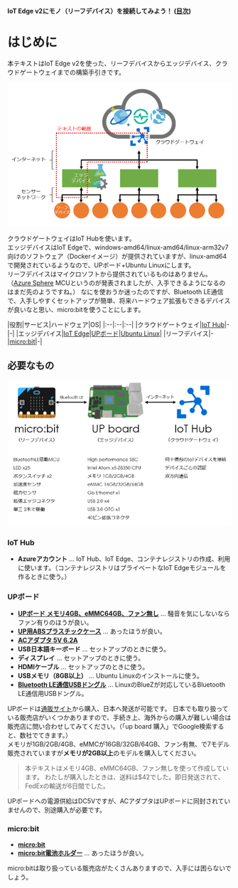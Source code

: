 #### IoT Edge v2にモノ（リーフデバイス）を接続してみよう！ ([目次](readme.md))

# はじめに

本テキストはIoT Edge v2を使った、リーフデバイスからエッジデバイス、クラウドゲートウェイまでの構築手引きです。

![17](img/17.png)

クラウドゲートウェイはIoT Hubを使います。  
エッジデバイスはIoT Edgeで、windows-amd64/linux-amd64/linux-arm32v7向けのソフトウェア（Dockerイメージ）が提供されていますが、linux-amd64で開発されているようなので、UPボード+Ubuntu Linuxにします。  
リーフデバイスはマイクロソフトから提供されているものはありません。（[Azure Sphere](https://azure.microsoft.com/ja-jp/services/sphere/) MCUというのが発表されましたが、入手できるようになるのはまだ先のようですね。）
なにを使おうか迷ったのですが、Bluetooth LE通信で、入手しやすくセットアップが簡単、将来ハードウェア拡張もできるデバイスが良いなと思い、micro:bitを使うことにします。

|役割|サービス|ハードウェア|OS|
|:--|:--|:--|
|クラウドゲートウェイ|[IoT Hub](https://azure.microsoft.com/ja-jp/services/iot-hub/)|-|-|
|エッジデバイス|[IoT Edge](https://azure.microsoft.com/ja-jp/services/iot-edge/)|[UPボード](http://www.up-board.org/up/)|[Ubuntu Linux](https://www.ubuntu.com/)|
|リーフデバイス|-|[micro:bit](http://microbit.org/ja/guide/)|-|

## 必要なもの

![18](img/18.png)

### IoT Hub

* **Azureアカウント** ... IoT Hub、IoT Edge、コンテナレジストリの作成、利用に使います。（コンテナレジストリはプライベートなIoT Edgeモジュールを作るときに使う。）

### UPボード

* **[UPボード メモリ4GB、eMMC64GB、ファン無し](https://up-shop.org/up-boards/44-up-board-4gb-ram-64-gb-emmc.html)** ... 騒音を気にしないならファン有りのほうが良い。
* **[UP用ABSプラスチックケース](https://up-shop.org/up-peripherals/9-case-abs-plastic.html)** ... あったほうが良い。
* **[ACアダプタ 5V 6.2A](http://akizukidenshi.com/catalog/g/gM-11105/)**
* **USB日本語キーボード** ... セットアップのときに使う。
* **ディスプレイ** ... セットアップのときに使う。
* **HDMIケーブル** ... セットアップのときに使う。
* **USBメモリ（8GB以上）** ... Ubuntu Linuxのインストールに使う。
* **[Bluetooth LE通信USBドングル](http://amzn.asia/fZs8rdI)** ... LinuxのBlueZが対応しているBluetooth LE通信用USBドングル。

UPボードは[通販サイト](https://up-shop.org/)から購入、日本へ発送が可能です。
日本でも取り扱っている販売店がいくつかありますので、手続き上、海外からの購入が難しい場合は販売店に問い合わせしてみてください。（「up board 購入」でGoogle検索すると、数社でてきます。）  
メモリが1GB/2GB/4GB、eMMCが16GB/32GB/64GB、ファン有無、で7モデル販売されていますが**メモリが2GB以上**のモデルを購入してください。

> 本テキストはメモリ4GB、eMMC64GB、ファン無しを使って作成しています。
> わたしが購入したときは、送料は$42でした。即日発送されて、FedExの輸送が6日間でした。

UPボードへの電源供給はDC5Vですが、ACアダプタはUPボードに同封されていませんので、別途購入が必要です。

### micro:bit

* **[micro:bit](https://www.marutsu.co.jp/pc/i/839895/)**
* **[micro:bit電池ホルダー](https://www.marutsu.co.jp/pc/i/839848/)** ... あったほうが良い。

micro:bitは取り扱っている販売店がたくさんありますので、入手には困らないでしょう。
